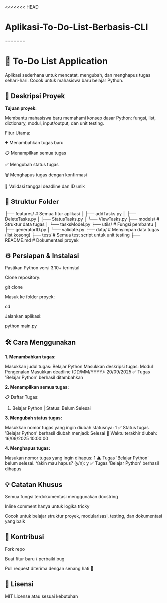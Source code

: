 <<<<<<< HEAD
# Aplikasi-To-Do-List-Berbasis-CLI
=======
# 📝 To-Do List Application

Aplikasi sederhana untuk mencatat, mengubah, dan menghapus tugas sehari-hari. Cocok untuk mahasiswa baru belajar Python.

## 📌 Deskripsi Proyek

<b>Tujuan proyek:</b>

Membantu mahasiswa baru memahami konsep dasar Python: fungsi, list, dictionary, modul, input/output, dan unit testing.

Fitur Utama:

➕ Menambahkan tugas baru

📋 Menampilkan semua tugas

✅ Mengubah status tugas

🗑 Menghapus tugas dengan konfirmasi

📅 Validasi tanggal deadline dan ID unik

## 📁 Struktur Folder
├── features/        # Semua fitur aplikasi
│   ├── addTasks.py
│   ├── DeleteTasks.py
│   ├── StatusTasks.py
│   └── ViewTasks.py
├── models/          # Struktur data tugas
│   └── tasksModel.py
├── utils/           # Fungsi pembantu
│   ├── generatorID.py
│   └── validate.py
├── data/            # Menyimpan data tugas (list kosong)
├── test/            # Semua test script untuk unit testing
├── README.md        # Dokumentasi proyek

## ⚙️ Persiapan & Instalasi

Pastikan Python versi 3.10+ terinstal

Clone repository:

git clone <repository-url>


Masuk ke folder proyek:

cd <nama-folder>


Jalankan aplikasi:

python main.py

## 🛠 Cara Menggunakan

<b>1. Menambahkan tugas:</b>

Masukkan judul tugas: Belajar Python
Masukkan deskripsi tugas: Modul Pengenalan
Masukkan deadline (DD/MM/YYYY): 20/09/2025
✅ Tugas 'Belajar Python' berhasil ditambahkan


<b>2. Menampilkan semua tugas:</b>

📋 Daftar Tugas:
1. Belajar Python | Status: Belum Selesai


<b>3. Mengubah status tugas:</b>

Masukkan nomor tugas yang ingin diubah statusnya: 1
✅ Status tugas 'Belajar Python' berhasil diubah menjadi: Selesai
📅 Waktu terakhir diubah: 16/09/2025 10:00:00


<b>4. Menghapus tugas:</b>

Masukan nomor tugas yang ingin dihapus: 1
⚠️ Tugas 'Belajar Python' belum selesai. Yakin mau hapus? (y/n): y
✅ Tugas 'Belajar Python' berhasil dihapus


## 💡 Catatan Khusus

Semua fungsi terdokumentasi menggunakan docstring

Inline comment hanya untuk logika tricky

Cocok untuk belajar struktur proyek, modularisasi, testing, dan dokumentasi yang baik

## 🤝 Kontribusi

Fork repo

Buat fitur baru / perbaiki bug

Pull request diterima dengan senang hati 🎉

## 📄 Lisensi

MIT License atau sesuai kebutuhan

